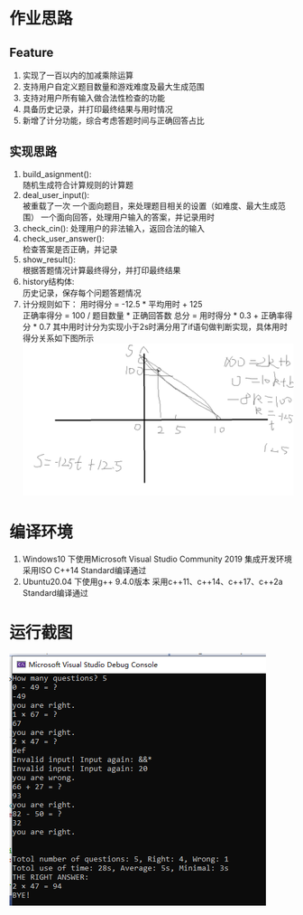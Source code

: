 #	作业思路
##	Feature
1.	实现了一百以内的加减乘除运算
2.	支持用户自定义题目数量和游戏难度及最大生成范围
3.	支持对用户所有输入做合法性检查的功能
4.	具备历史记录，并打印最终结果与用时情况
5.	新增了计分功能，综合考虑答题时间与正确回答占比

##	实现思路
1.	build_asignment():  
随机生成符合计算规则的计算题
2.	deal_user_input():  
被重载了一次
一个面向题目，来处理题目相关的设置（如难度、最大生成范围）
一个面向回答，处理用户输入的答案，并记录用时
3.	check_cin():
处理用户的非法输入，返回合法的输入
4.	check_user_answer():   
检查答案是否正确，并记录
5.	show_result():  
根据答题情况计算最终得分，并打印最终结果
6.	history结构体:  
历史记录，保存每个问题答题情况
7.	计分规则如下：
用时得分 = -12.5 * 平均用时 + 125	
正确率得分 = 100 / 题目数量 * 正确回答数
总分 = 用时得分 * 0.3 +  正确率得分 * 0.7
其中用时计分为实现小于2s时满分用了if语句做判断实现，具体用时得分关系如下图所示
![timecost_rule](./timecost_rule.png)

#	编译环境
1.	Windows10 下使用Microsoft Visual Studio Community 2019 集成开发环境
采用ISO C++14 Standard编译通过
2.	Ubuntu20.04 下使用g++ 9.4.0版本
采用c++11、c++14、c++17、c++2a Standard编译通过

#	运行截图
![Console_snapshot](./run.png)
